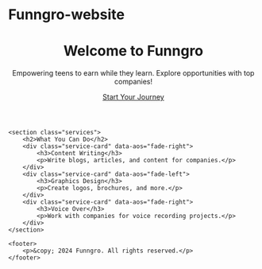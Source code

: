 # Funngro-website
<!DOCTYPE html>
<html lang="en">
<head>
    <meta charset="UTF-8">
    <meta name="viewport" content="width=device-width, initial-scale=1.0">
    <meta name="description" content="Funngro: Empowering Teens to Earn While Learning. Freelance opportunities and skill development for teenagers.">
    <title>Funngro | Empowering Teens</title>
    <link rel="stylesheet" href="styles.css">
    <script src="https://cdn.jsdelivr.net/npm/aos@2.3.1/dist/aos.js"></script>
    <script>
        AOS.init();
    </script>
</head>
<body>
    <header class="hero" data-aos="fade-up">
        <h1>Welcome to Funngro</h1>
        <p>Empowering teens to earn while they learn. Explore opportunities with top companies!</p>
        <a href="freelancer.html" class="cta-button">Start Your Journey</a>
    </header>

    <section class="services">
        <h2>What You Can Do</h2>
        <div class="service-card" data-aos="fade-right">
            <h3>Content Writing</h3>
            <p>Write blogs, articles, and content for companies.</p>
        </div>
        <div class="service-card" data-aos="fade-left">
            <h3>Graphics Design</h3>
            <p>Create logos, brochures, and more.</p>
        </div>
        <div class="service-card" data-aos="fade-right">
            <h3>Voice Over</h3>
            <p>Work with companies for voice recording projects.</p>
        </div>
    </section>

    <footer>
        <p>&copy; 2024 Funngro. All rights reserved.</p>
    </footer>
</body>
</html>
